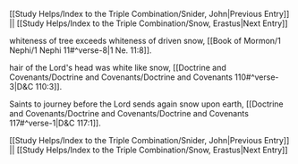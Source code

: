[[Study Helps/Index to the Triple Combination/Snider, John|Previous Entry]]  ||  [[Study Helps/Index to the Triple Combination/Snow, Erastus|Next Entry]]

 whiteness of tree exceeds whiteness of driven snow, [[Book of Mormon/1 Nephi/1 Nephi 11#^verse-8|1 Ne. 11:8]].

 hair of the Lord's head was white like snow, [[Doctrine and Covenants/Doctrine and Covenants/Doctrine and Covenants 110#^verse-3|D&C 110:3]].

 Saints to journey before the Lord sends again snow upon earth, [[Doctrine and Covenants/Doctrine and Covenants/Doctrine and Covenants 117#^verse-1|D&C 117:1]].

[[Study Helps/Index to the Triple Combination/Snider, John|Previous Entry]]  ||  [[Study Helps/Index to the Triple Combination/Snow, Erastus|Next Entry]]